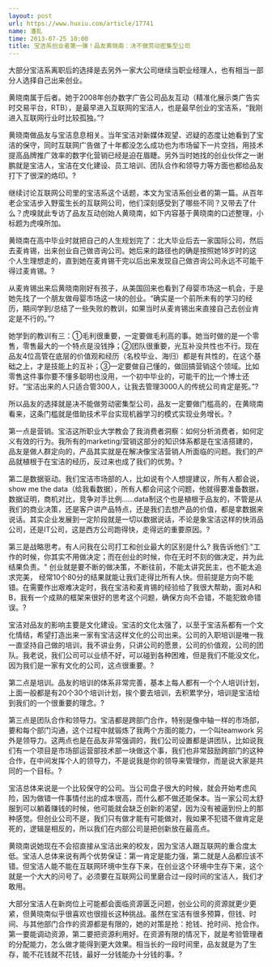 ```yaml
---
layout: post
url: https://www.huxiu.com/article/17741
name: 潘乱
time: 2013-07-25 10:00
title: 宝洁系创业者第一弹！品友黄晓南：决不做劳动密集型公司
---
```

大部分宝洁系离职后的选择是去另外一家大公司继续当职业经理人，也有相当一部分人选择自己出来创业。

黄晓南属于后者。她于2008年创办数字广告公司品友互动（精准化展示类广告实时交易平台，RTB），是最早进入互联网的宝洁人，也是最早创业的宝洁系，“我刚进入互联网行业时比较孤独。”?

黄晓南做品友与宝洁息息相关。当年宝洁对新媒体观望、迟疑的态度让她看到了宝洁的保守，同时互联网广告做了十年都没怎么成功也为市场留下一片空挡，用技术提高品牌推广效率的数字化营销已经是迫在眉睫。另外当时她找的创业伙伴之一谢鹏就是宝洁人，宝洁在文化建设、员工培训、团队合作和领导力等方面也都给品友打下了很深的烙印。?

继续讨论互联网公司里的宝洁系这个话题，本文为宝洁系创业者的第一篇。从百年老企宝洁步入野蛮生长的互联网公司，他们深刻感受到了哪些不同？又带去了什么？虎嗅就此专访了品友互动创始人黄晓南，如下内容基于黄晓南的口述整理，小标题为虎嗅所加。

黄晓南在高中毕业时就把自己的人生规划完了：北大毕业后去一家国际公司，然后去麦肯锡，出来创业自己做咨询公司。她后来的路径也的确是按照她18岁时的这个人生理想走的，直到她在麦肯锡干完以后出来发现自己做咨询公司永远不可能干得过麦肯锡。?

从麦肯锡出来后黄晓南刚好有孩子，从美国回来也看到了母婴市场这一机会，于是她先找了一个朋友做母婴市场这一块的创业。“确实是一个前所未有的学习的经历，期间学到/总结了一些失败的教训，如果当时从麦肯锡出来直接自己去创业肯定是不行的。”?

她学到的教训有三：①毛利很重要，一定要做毛利高的事。她当时做的是一个零售，零售最大的一个特点是没钱挣；②团队很重要，光互补没共性也不行。现在品友4位高管在底层的价值观和经历（名校毕业、海归）都是有共性的，在这个基础之上，才是技能上的互补；③一定要做自己懂的，做回搞营销这个领域。比如零售这件事你要不懂多聪明也没用，一个初中毕业的，可能干的比一个博士还好。“宝洁出来的人只适合管300人，让我去管理3000人的传统公司肯定是死。”?

所以品友的选择就是决不能做劳动密集型公司，品友一定要做门槛高的，在黄晓南看来，这条门槛就是借助技术平台实现机器学习的模式实现业务增长。?

第一点是营销。宝洁这所职业大学教会了我消费者洞察：如何分析消费者，如何定义有效的行为。我所有的marketing/营销这部分的知识体系都是在宝洁搭建的，品友是做人群定向的，产品其实就是在解决像宝洁营销人所面临的问题。我们的产品就植根于在宝洁的经历，反过来也成了我们的优势。?

第二是数据驱动。我们宝洁市场部的人，比如说有个人想提建议，所有人都会说，show me the data（给我看数据），所有人都会问这个问题，他就得要准备数据，数据证明，商机对比，竞争对手比例……data制这个也是植根于品友的，不管是从我们的商业决策，还是客户讲产品特点，还是我们去想产品的价值，都是拿数据来说话。其实企业发展到一定阶段就是一切以数据说话，不论是象宝洁这样的快消品公司，还是IT公司，这是西方公司跑得快，走得远的重要原因。?

第三是战略思考。有人问我在公司打工和创业最大的区别是什么? 我告诉他们:"工作的时候，你其实不用做决定；而在创业的时候，你在无时不刻的做决定，并为此结果负责。" 创业就是要不断的做决策，不断往前，不能太讲究民主，也不能太追求完美， 经常10个80分的结果就能让我们走得比所有人快。但前提是方向不能错。在需要作出艰难决定时，我在宝洁和麦肯锡的经验给了我很大帮助，面对A和B，我有一个成熟的框架来很好的思考这个问题，确保方向不会错，不能犯致命错误。?

宝洁对品友的影响主要是文化建设。宝洁的文化太强了，以至于宝洁系都有一个文化情结，希望打造出来一家有宝洁这样文化的公司出来。公司的入职培训是唯一我一直坚持自己做的培训，我不讲业务，只讲公司的愿景，公司的价值观，公司的团队。我老说，我们公司可以业绩不好，可以碰到各种困难，但是我们不能没文化，因为我们是一家有文化的公司，这点很重要。?

第二点是培训。品友的培训的体系非常完善，基本上每人都有一个个人培训计划，上面一般都是有20个30个培训计划，挨个要去培训，去积累学分，培训是宝洁给到我们的一个很重要的理念。?

第三点是团队合作和领导力。宝洁都是跨部门合作，特别是像中轴一样的市场部，要和每个部门沟通，这个过程中就锻炼了我两个方面的能力，一个叫teamwork 另外是领导力。这两点也是在品友非常强调的，我们公司设置都是讲团队，比如说我们有一个项目是市场部运营部技术部一块做这个事，我们也非常鼓励跨部门的这种合作，在中间发挥个人的领导力，不是说我是你的领导来管理你，而是说大家是共同的一个目标。?

宝洁总体来说是一个比较保守的公司。当公司盘子很大的时候，就会开始考虑风险，因为做错一件事情付出的成本很高，而什么都不做还能保本。当一家公司太舒服到可以躺着赚钱的时候，他可能就会缺乏创新的渴望，因为没有被逼到份上的那种感觉。但创业公司不是，我们只有做才能有可能做对，我如果不犯错不做肯定是死的，逻辑是相反的，所以我们在内部公司是把创新放在最高点。

黄晓南说她现在不会招直接从宝洁出来的校友，因为宝洁人跟互联网的重合度太低。宝洁人总体来说有两个优势保证：第一肯定是能力强，第二就是人品都应该不错。但宝洁人能不能在互联网环境中生存下来，在创业这个环境中生存下来，这个就是一个大大的问号了。必须要在互联网公司里磨合过一段时间的宝洁人，我们才敢用。

大部分宝洁人在新岗位上可能都会面临资源匮乏问题，创业公司的资源就更少更紧，但黄晓南似乎很喜欢也很擅长这种挑战。虽然在宝洁有很多预算，但钱、时间、与其他部门合作的资源都是有限的，她的对策是抢：抢钱、抢时间、抢合作。第一要能调动资源，第二要把资源利用好。在资源有限的情况下，就是考验管理者的分配能力，怎么做才能得到更大效果。相当长的一段时间里，品友就是为了生存，能不花钱就不花钱，最好一分钱能办十分钱的事。?

